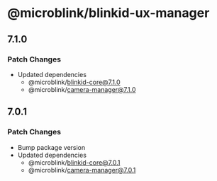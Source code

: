 # @microblink/blinkid-ux-manager

## 7.1.0

### Patch Changes

- Updated dependencies
  - @microblink/blinkid-core@7.1.0
  - @microblink/camera-manager@7.1.0

## 7.0.1

### Patch Changes

- Bump package version
- Updated dependencies
  - @microblink/blinkid-core@7.0.1
  - @microblink/camera-manager@7.0.1
